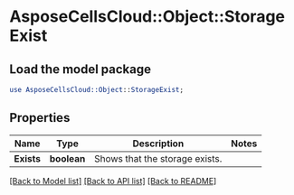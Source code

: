 # AsposeCellsCloud::Object::StorageExist 

## Load the model package
```perl
use AsposeCellsCloud::Object::StorageExist;
```

## Properties
Name | Type | Description | Notes
------------ | ------------- | ------------- | -------------
**Exists** | **boolean** | Shows that the storage exists.             |  

[[Back to Model list]](../README.md#documentation-for-models) [[Back to API list]](../README.md#documentation-for-api-endpoints) [[Back to README]](../README.md)

